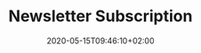 ---
title: "Newsletter Subscription"
date: 2020-05-15T09:46:10+02:00
description: "Page for newsletter subscription"
---